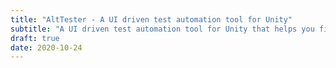 ```yaml
---
title: "AltTester - A UI driven test automation tool for Unity"
subtitle: "A UI driven test automation tool for Unity that helps you find objects in your application and interacts with them using tests written in C#, Python or Java. You can run your tests on real devices (mobile, PCs, etc.) or inside the Unity Editor."
draft: true
date: 2020-10-24
---
```

